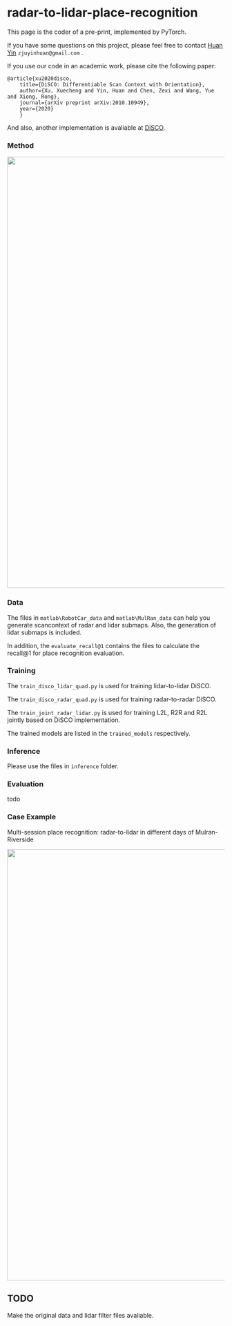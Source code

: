 # radar-to-lidar-place-recognition

This page is the coder of a pre-print, implemented by PyTorch.

If you have some questions on this project, please feel free to contact [Huan Yin](https://yinhuan.site/) `zjuyinhuan@gmail.com` .

If you use our code in an academic work, please cite the following paper:

    @article{xu2020disco,
        title={DiSCO: Differentiable Scan Context with Orientation},
        author={Xu, Xuecheng and Yin, Huan and Chen, Zexi and Wang, Yue and Xiong, Rong},
        journal={arXiv preprint arXiv:2010.10949},
        year={2020}
        }

And also, another implementation is avaliable at [DiSCO](https://github.com/MaverickPeter/DiSCO-pytorch).

### Method
<img src="https://github.com/ZJUYH/radar-to-lidar-place-recognition/blob/main/image/methods.png" width= 1000>

### Data

The files in `matlab\RobotCar_data` and `matlab\MulRan_data` can help you generate scancontext of radar and lidar submaps. Also, the generation of lidar submaps is included.

In addition, the `evaluate_recall@1` contains the files to calculate the recall@1 for place recognition evaluation.

### Training
The `train_disco_lidar_quad.py` is used for training lidar-to-lidar DiSCO.

The `train_disco_radar_quad.py` is used for training radar-to-radar DiSCO.

The `train_joint_radar_lidar.py` is used for training L2L, R2R and R2L jointly based on DiSCO implementation.

The trained models are listed in the `trained_models` respectively.

### Inference
Please use the files in `inference` folder.

### Evaluation
todo

### Case Example

Multi-session place recognition: radar-to-lidar in different days of Mulran-Riverside

<img src="https://github.com/ZJUYH/radar-to-lidar-place-recognition/blob/main/image/case.png" width= 1000>

## TODO

Make the original data and lidar filter files avaliable.
